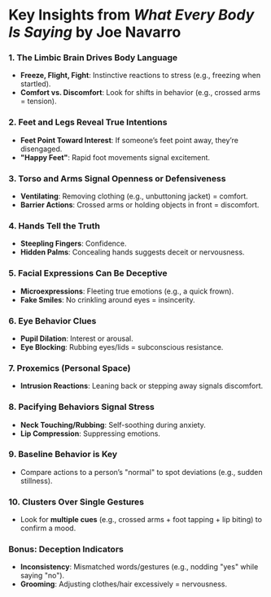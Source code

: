 # **Key Insights from *What Every Body Is Saying* by Joe Navarro**

### **1. The Limbic Brain Drives Body Language**  
   - **Freeze, Flight, Fight**: Instinctive reactions to stress (e.g., freezing when startled).  
   - **Comfort vs. Discomfort**: Look for shifts in behavior (e.g., crossed arms = tension).  

### **2. Feet and Legs Reveal True Intentions**  
   - **Feet Point Toward Interest**: If someone’s feet point away, they’re disengaged.  
   - **"Happy Feet"**: Rapid foot movements signal excitement.  

### **3. Torso and Arms Signal Openness or Defensiveness**  
   - **Ventilating**: Removing clothing (e.g., unbuttoning jacket) = comfort.  
   - **Barrier Actions**: Crossed arms or holding objects in front = discomfort.  

### **4. Hands Tell the Truth**  
   - **Steepling Fingers**: Confidence.  
   - **Hidden Palms**: Concealing hands suggests deceit or nervousness.  

### **5. Facial Expressions Can Be Deceptive**  
   - **Microexpressions**: Fleeting true emotions (e.g., a quick frown).  
   - **Fake Smiles**: No crinkling around eyes = insincerity.  

### **6. Eye Behavior Clues**  
   - **Pupil Dilation**: Interest or arousal.  
   - **Eye Blocking**: Rubbing eyes/lids = subconscious resistance.  

### **7. Proxemics (Personal Space)**  
   - **Intrusion Reactions**: Leaning back or stepping away signals discomfort.  

### **8. Pacifying Behaviors Signal Stress**  
   - **Neck Touching/Rubbing**: Self-soothing during anxiety.  
   - **Lip Compression**: Suppressing emotions.  

### **9. Baseline Behavior is Key**  
   - Compare actions to a person’s "normal" to spot deviations (e.g., sudden stillness).  

### **10. Clusters Over Single Gestures**  
   - Look for **multiple cues** (e.g., crossed arms + foot tapping + lip biting) to confirm a mood.  

### **Bonus: Deception Indicators**  
   - **Inconsistency**: Mismatched words/gestures (e.g., nodding "yes" while saying "no").  
   - **Grooming**: Adjusting clothes/hair excessively = nervousness.  